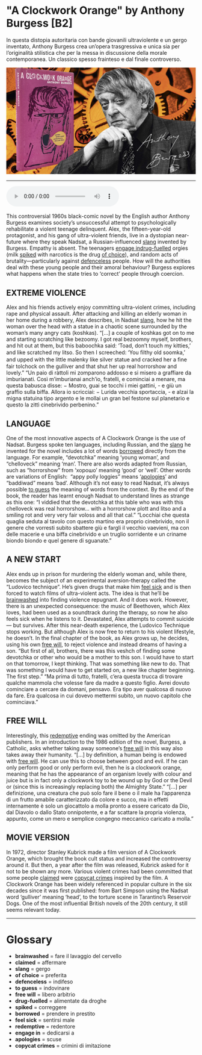 # "A Clockwork Orange" by Anthony Burgess   [B2]

In questa distopia autoritaria con bande giovanili ultraviolente e un gergo inventato, Anthony Burgess crea un’opera trasgressiva e unica sia per l’originalità stilistica che per la messa in discussione della morale contemporanea. Un classico spesso frainteso e dal finale controverso.

![](A%20Clockwork%20Orange%20by%20Anthony%20Burgess.jpg)

--------------

<div>
<audio controls autoplay>
    <source src="https:/raw.githubusercontent.com/dartie/speakup/main/2023-11/A%20Clockwork%20Orange%20by%20Anthony%20Burgess.mp3" type="audio/mpeg">
</audio>
</div>


This controversial 1960s black-comic novel by the English author Anthony Burgess examines society’s unsuccessful attempt to psychologically rehabilitate a violent teenage delinquent. Alex, the fifteen-year-old protagonist, and his gang of ultra-violent friends, live in a dystopian near-future where they speak Nadsat, a Russian-influenced [slang](## "gergo") invented by Burgess. Empathy is absent. The teenagers [engage in](## "dedicarsi a")[drug-fuelled](## "alimentate da droghe") orgies (milk [spiked](## "correggere") with narcotics is the drug [of choice](## "preferita")), and random acts of brutality—particularly against [defenceless](## "indifeso") people. How will the authorities deal with these young people and their amoral behaviour? Burgess explores what happens when the state tries to ‘correct’ people through coercion.

## EXTREME VIOLENCE
Alex and his friends actively enjoy committing ultra-violent crimes, including rape and physical assault. After attacking and killing an elderly woman in her home during a robbery, Alex describes, in Nadsat [slang](## "gergo"), how he hit the woman over the head with a statue in a chaotic scene surrounded by the woman’s many angry cats (koshkas).
“[...] a couple of koshkas got on to me and starting scratching like bezoomy. I got real bezoomny myself, brothers, and hit out at them, but this baboochka said: ‘Toad, don’t touch my kitties,’ and like scratched my litso. So then I screeched: ‘You ﬁlthy old soomka,’ and upped with the little malenky like silver statue and cracked her a ﬁne fair tolchock on the gulliver and that shut her up real horrorshow and lovely.”
“Un paio di ràttoli mi zomparono addosso e si misero a graffiare da imburianati. Così m’imburianai anch’io, fratelli, e cominciai a menare, ma questa babusca disse: − Mostro, guai se tocchi i miei gattini, - e giù un graffio sulla biffa. Allora io scricciai: − Lurida vecchia sportaccia, - e alzai la migna statuina tipo argento e le mollai un gran bel festone sul planetario e questo la zittì cinebrivido perbenino.”

## LANGUAGE
One of the most innovative aspects of A Clockwork Orange is the use of Nadsat. Burgess spoke ten languages, including Russian, and the [slang](## "gergo") he invented for the novel includes a lot of words [borrowed](## "prendere in prestito") directly from the language. For example, “devotchka” meaning ‘young woman’, and “chelloveck” meaning ‘man’. There are also words adapted from Russian, such as “horrorshow” from ‘хорошо’ meaning ‘good’ or ‘well’.
Other words are variations of English:  “appy polly loggies” means ‘[apologies](## "scuse")’ and “baddiwad” means ‘bad’. Although it’s not easy to read Nadsat, it’s always possible [to guess](## "indovinare") the meaning of words from the context. By the end of the book, the reader has learnt enough Nadsat to understand lines as strange as this one:
“I viddied that the devotchka at this table who was with this chelloveck was real horrorshow… with a horrorshow plott and litso and a smiling rot and very very fair voloss and all that cal.”
“Locchiai che questa quaglia seduta al tavolo con questo martino era proprio cinebrivido, non il genere che vorresti subito sbattere giù e fargli il vecchio vaevieni, ma con delle macerie e una biffa cinebrivido e un truglio sorridente e un criname biondo biondo e quel genere di sguanate.”

## A NEW START
Alex ends up in prison for murdering the elderly woman and, while there, becomes the subject of an experimental aversion-therapy called the “Ludovico technique”. He’s given drugs that make him [feel sick](## "sentirsi male") and is then forced to watch films of ultra-violent acts. The idea is that he’ll be [brainwashed](## "fare il lavaggio del cervello") into finding violence repugnant. And it does work. However, there is an unexpected consequence: the music of Beethoven, which Alex loves, had been used as a soundtrack during the therapy, so now he also feels sick when he listens to it. Devastated, Alex attempts to commit suicide — but survives. After this near-death experience, the Ludovico Technique stops working. But although Alex is now free to return to his violent lifestyle, he doesn’t. In the final chapter of the book, as Alex grows up, he decides, using his own [free will](## "libero arbitrio"), to reject violence and instead dreams of having a son.
“But first of all, brothers, there was this veshch of finding some devotchka or other who would be a mother to this son. I would have to start on that tomorrow, I kept thinking. That was something like new to do. That was something I would have to get started on, a new like chapter beginning. The first step.”
“Ma prima di tutto, fratelli, c’era questa trucca di trovare qualche mammola che volesse fare da madre a questo figlio. Avrei dovuto cominciare a cercare da domani, pensavo. Era tipo aver qualcosa di nuovo da fare. Era qualcosa in cui dovevo mettermi subito, un nuovo capitolo che cominciava.”

## FREE WILL
Interestingly, this [redemptive](## "redentore") ending was omitted by the American publishers. In an introduction to the 1986 edition of the novel, Burgess, a Catholic, asks whether taking away someone’s [free will](## "libero arbitrio") in this way also takes away their humanity.
“[…] by definition, a human being is endowed with [free will](## "libero arbitrio"). He can use this to choose between good and evil. If he can only perform good or only perform evil, then he is a clockwork orange, meaning that he has the appearance of an organism lovely with colour and juice but is in fact only a clockwork toy to be wound up by God or the Devil or (since this is increasingly replacing both) the Almighty State.”
“[…] per definizione, una creatura che può solo fare il bene o il male ha l’apparenza di un frutto amabile caratterizzato da colore e succo, ma in effetti internamente è solo un giocattolo a molla pronto a essere caricato da Dio, dal Diavolo o dallo Stato onnipotente, e a far scattare la propria violenza, appunto, come un mero e semplice congegno meccanico caricato a molla.”

## MOVIE VERSION
In 1972, director Stanley Kubrick made a film version of A Clockwork Orange, which brought the book cult status and increased the controversy around it. But then, a year after the film was released, Kubrick asked for it not to be shown any more. Various violent crimes had been committed that some people [claimed](## "affermare") were [copycat crimes](## "crimini di imitazione") inspired by the film.
A Clockwork Orange has been widely referenced in popular culture in the six decades since it was first published: from Bart Simpson using the Nadsat word ‘gulliver’ meaning ‘head’, to the torture scene in Tarantino’s Reservoir Dogs. One of the most influential British novels of the 20th century, it still seems relevant today.

--------------

<div style = "display:block; clear:both; page-break-after:always;"></div>

# Glossary
* **brainwashed** = fare il lavaggio del cervello
* **claimed** = affermare
* **slang** = gergo
* **of choice** = preferita
* **defenceless** = indifeso
* **to guess** = indovinare
* **free will** = libero arbitrio
* **drug-fuelled** = alimentate da droghe
* **spiked** = correggere
* **borrowed** = prendere in prestito
* **feel sick** = sentirsi male
* **redemptive** = redentore
* **engage in** = dedicarsi a
* **apologies** = scuse
* **copycat crimes** = crimini di imitazione
